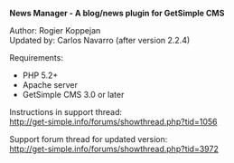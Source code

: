**News Manager - A blog/news plugin for GetSimple CMS**

 Author: Rogier Koppejan  
 Updated by: Carlos Navarro (after version 2.2.4)  

 Requirements:    
 
 - PHP 5.2+
 - Apache server
 - GetSimple CMS 3.0 or later

Instructions in support thread:  
http://get-simple.info/forums/showthread.php?tid=1056
 
Support forum thread for updated version:  
http://get-simple.info/forums/showthread.php?tid=3972
 
